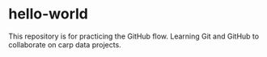 # hello-world
This repository is for practicing the GitHub flow. 
Learning Git and GitHub to collaborate on carp data projects.
